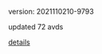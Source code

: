 version: 2021110210-9793

updated 72 avds

[details](https://github.com/0x74f917491bfa7ebfa379/ali_avd_db/blob/master/change_log/2021/11/02/10/9793.txt)